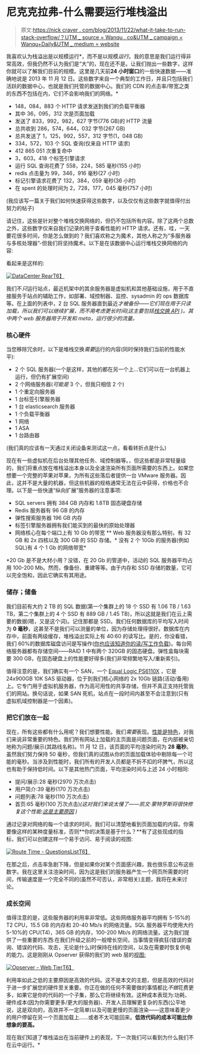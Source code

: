 # 尼克克拉弗-什么需要运行堆栈溢出

> 原文:[https://nick craver . com/blog/2013/11/22/what-it-take-to-run-stack-overflow/？UTM _ source = Wanqu . co&UTM _ campaign = Wanqu+Daily&UTM _ medium = website](https://nickcraver.com/blog/2013/11/22/what-it-takes-to-run-stack-overflow/?utm_source=wanqu.co&utm_campaign=Wanqu+Daily&utm_medium=website)



我喜欢认为栈溢出是以规模运行*，而不是以规模*运行*。我的意思是我们运行得非常高效，但我仍然不认为我们是“大”的，现在还不是。让我们抛出一些数字，这样你就可以了解我们目前的规模。这里是几天前**24 小时窗口**的一些快速数据——准确地说是 2013 年 11 月 12 日。这些数字来自一个典型的工作日，并且只包括我们活跃的数据中心，也就是我们托管的数据中心。我们的 CDN 的点击率/带宽之类的东西不包括在内，它们不会影响我们的网络。*

*   148，084，883 个 HTTP 请求发送到我们的负载平衡器
*   其中 36，095，312 次是页面加载
*   发送了 833，992，982，627 字节(776 GB)的 HTTP 流量
*   总共收到 286，574，644，032 字节(267 GB)
*   总共发送了 1，125，992，557，312 字节(1，048 GB)
*   334，572，103 个 SQL 查询(仅来自 HTTP 请求)
*   412 865 051 次重复命中
*   3，603，418 个标签引擎请求
*   运行 SQL 查询花费了 558，224，585 毫秒(155 小时)
*   redis 点击量为 99，346，916 毫秒(27 小时)
*   标记引擎请求花费了 132，384，059 毫秒(36 小时)
*   在 spent 的处理时间为 2，728，177，045 毫秒(757 小时)

(我应该写一篇关于我们如何快速获得这些数字，以及仅仅有这些数字就值得付出努力的帖子)

请记住，这些是针对整个堆栈交换网络的，但仍不包括所有内容。除了这两个总数之外，这些数字仅来自我们记录的用于查看性能的 HTTP 请求。还有，哇，一天要花很多时间，你是怎么做到的？我们喜欢称之为魔术，其他人称之为“多服务器与多核处理器”-但我们将坚持魔术。以下是在该数据中心运行堆栈交换网络的内容:

看起来是这样的:

[<picture><source type="image/webp" srcset="/blog/content/INAP-DataCenter-Rear.webp"><source type="image/jpg" srcset="/blog/content/INAP-DataCenter-Rear.jpg">![DataCenter Rear](../Images/c5c0c7f9c10432c4d8bf9cbe9149bd4b.png)</picture>T6】](/blog/content/INAP-DataCenter-Rear.jpg)

我们不*只*运行站点，最近机架中的其余服务器是虚拟机和其他基础设施，用于不直接服务于站点的辅助工作，如部署、域控制器、监控、sysadmin 的 ops 数据库等。在上面的列表中，2 台 SQL 服务器直到最近*才被备份——它们现在用于只读加载，所以我们可以继续扩展，而不用考虑更长时间(这主要包括[栈交换 API](https://api.stackexchange.com) )。其中两个 web 服务器用于开发和 meta，运行很少的流量。*

### 核心硬件

当您移除冗余时，以下是堆栈交换*需要*运行的内容(同时保持我们当前的性能水平):

*   2 个 SQL 服务器(一个是这样，其他的都在另一个上…它们可以在一台机器上运行，但仍有扩展空间)
*   2 个网络服务器(*可能是* 3 个，但我只相信 2 个)
*   1 个重定向服务器
*   1 台标签引擎服务器
*   1 台 elasticsearch 服务器
*   1 个负载平衡器
*   1 网络
*   1 ASA
*   1 台路由器

(我们真的应该有一天通过关闭设备来测试这一点，看看转折点是什么)

现在有一些虚拟机在后台处理其他任务、域控制器等。，但这些都是非常轻量级的，我们将重点放在堆栈溢出本身以及全速渲染所有页面所需要的东西上。如果您想要一个完整的苹果对苹果，为所有这些落后者提供一台 VMware 服务器。因此，这并不是大量的机器，但这些机器的规格通常无法在云中获得，价格也不合理。以下是一些快速“纵向扩展”服务器的注意事项:

*   SQL servers 拥有 384 GB 内存和 1.8TB 固态硬盘存储
*   Redis 服务器有 96 GB 的内存
*   弹性搜索服务器 196 GB 内存
*   标签引擎服务器拥有我们能买到的最快的原始处理器
*   网络核心在每个端口上有 10 Gb 的带宽
**   Web 服务器没有那么特别，有 32 GB 和 2x 四核以及 300 GB 的 SSD 存储。*   没有 2 个 10Gb 的服务器(例如 SQL)有 4 个 1 Gb 的网络带宽*

 *20 Gb 是不是大材小用？没错，在 20 Gb 的管道中，活动的 SQL 服务器平均占用 100-200 Mb。然而，像备份、重建等等。由于内存和 SSD 存储的数量，它可以完全饱和，因此它确实有其用途。

### 储存；储备

我们目前有大约 2 TB 的 SQL 数据(第一个集群上的 18 个 SSD 有 1.06 TB / 1.63 TB，第二个集群上的 4 个 SSD 有 889 GB / 1.45 TB)，所以这就是我们在云上需要的数据(嗯，又是这个词)。记住那都是 SSD。我们任何数据库的平均写入时间为 **0 毫秒**，这甚至不是我们可以测量的单位，因为存储处理得很好。数据库在内存中，前面有两级缓存，堆栈溢出实际上有 40:60 的读写比。是的，你没看错，我们 60%的数据库磁盘访问是写操作([你也应该知道你的读/写工作负载](http://sqlblog.com/blogs/louis_davidson/archive/2009/06/20/read-write-ratio-versus-read-write-ratio.aspx))。每台网络服务器都有存储空间——RAID 1 中有两个 320GB 的固态硬盘。弹性盒每块需要 300 GB，在固态硬盘上的性能要好得多(我们非常频繁地写入/重新索引)。

值得注意的是，我们确实有一个 SAN，一个 [Equal Logic PS6110X](http://www.dell.com/us/business/p/equallogic-ps6110xv/pd) ，它是 24x900GB 10K SAS 驱动器，位于到我们核心网络的 2x 10Gb 链路(活动/备用)上。它专门用于虚拟机服务器，作为高可用性的共享存储，但并不真正支持托管我们的网站。换句话说，如果 SAN 死机，站点在一段时间内甚至不会注意到(只有虚拟机域控制器是一个因素)。

### 把它们放在一起

现在，所有这些都有什么用呢？我们想要性能。我们*需要*表现。[性能是特色](https://blog.codinghorror.com/performance-is-a-feature/ "Performance is a Feature by Jeff Atwood")，对我们来说非常重要的特色。我们所有网站上加载的主页面是问题页面，在内部被亲切地称为问题/展示(其路线名称)。11 月 12 日，该页面的平均渲染时间为 **28 毫秒**。虽然我们努力保持 50 毫秒，但我们真的试图从你的页面加载体验中剔除每一个可能的毫秒。当涉及到性能时，我们所有的开发人员都是不折不扣的坏脾气，所以这也有助于保持低时间。以下是其他热门页面，平均渲染时间与上述 24 小时相同:

*   提问/展示:28 毫秒(2970 万次点击)
*   用户简介:39 毫秒(170 万次点击)
*   问题列表:78 毫秒(110 万次点击)
*   首页:65 毫秒(100 万次点击)*(这对我们来说太慢了——凯文·蒙特罗斯将很快修复这个性能:[这是主要原因](https://kevinmontrose.com/2013/05/22/your-future-on-stack-overflow/) )*

通过记录对网络的每一个请求的时间，我们可以清楚地看到页面加载的内容。你需要像这样的某种度量标准，否则**你的决策是基于什么？**有了这些现成的指标，我们可以创建这样一个易于访问、易于阅读的视图:

[<picture><source type="image/webp" srcset="/blog/content/Route-Time-QuestionsList.webp"><source type="image/png" srcset="/blog/content/Route-Time-QuestionsList.png">![Route Time - QuestionsList](../Images/ab8c027e67f3cdeb5501c18299a3f673.png)</picture>T6】](/blog/content/Route-Time-QuestionsList.png)

在那之后，点击率急剧下降，但是如果你对某个页面感兴趣，我也很乐意公布这些数字。我在这里关注渲染时间，因为这是我们的服务器产生一个网页所需要的时间，传输速度是一个完全不同的(虽然不可否认，非常相关)主题，我将在未来讨论。

### 成长空间

值得注意的是，这些服务器的利用率非常低。这些网络服务器平均拥有 5-15%的 T2 CPU，15.5 GB 的内存和 20-40 Mb/s 的网络流量。SQL 服务器平均使用大约 5-10%的 CPU(T4)，365 GB 的内存，100-200 Mb/s 的网络流量。这为我们提供了一些重要的东西:在我们升级之前的一般增长空间，当事情变得疯狂(错误的查询、错误的代码、攻击，无论是什么)时保持在线的空间，以及在需要时恢复供电的能力。这是刚刚从 Opserver 获得的我们的 web 层的[视图:](https://github.com/opserver/Opserver)

[<picture><source type="image/webp" srcset="/blog/content/Opserver-Screens-1024x305.webp"><source type="image/png" srcset="/blog/content/Opserver-Screens-1024x305.png">![Opserver - Web Tier](../Images/8b8670aa3970dda864b8d26e4b6a8c64.png)</picture>T6】](/blog/content/Opserver-Screens-1024x305.png)

利用率如此之低的主要原因是高效的代码。这不是本文的主题，但是高效的代码对于进一步扩展您的硬件至关重要。你正在做的任何不需要做的事情都比*不做*花费更多，如果它是你的代码的一个子集，那么它将继续有效。这种成本表现为:功耗、硬件成本(因为你需要更多/更大的服务器)、开发人员理解更复杂的东西(公平地说，这是双向的，高效并不一定简单)以及可能更慢的页面渲染——这意味着更少的用户停留在另一个页面加载上……或者不太可能回来。**低效代码的成本可能比你想象的要高。**

现在我们知道了堆栈溢出在当前硬件上的表现，下一次我们可以看到为什么我们不在云中运行。* 
